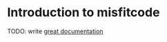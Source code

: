 # Introduction to misfitcode

TODO: write [great documentation](http://jacobian.org/writing/what-to-write/)
